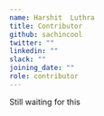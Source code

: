 ```yaml
---
name: Harshit  Luthra
title: Contributor
github: sachincool
twitter: ""
linkedin: ""
slack: ""
joining_date: ""
role: contributor
---
```


Still waiting for this

